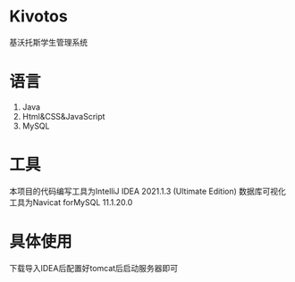 # Kivotos
基沃托斯学生管理系统

# 语言
1. Java 
2. Html&CSS&JavaScript
3. MySQL

# 工具
本项目的代码编写工具为IntelliJ IDEA 2021.1.3 (Ultimate Edition)
数据库可视化工具为Navicat forMySQL 11.1.20.0

# 具体使用
下载导入IDEA后配置好tomcat后启动服务器即可
